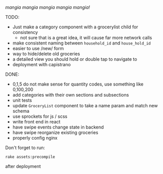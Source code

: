 *mangia mangia mangia mangia mangia!*

TODO:
  * Just make a category component with a grocerylist child for consistency
    * not sure that is a great idea, it will cause far more network calls
  * make consistent naming between `household_id` and `house_hold_id`
  * easier to use /new/ form
  * way to hide/delete old groceries
  * a detailed view you should hold or double tap to navigate to
  * deployment with capistrano

DONE:
  * 0,1,5 do not make sense for quantity codes, use something like 0,100,200
  * add categories with their own sections and subsections
  * unit tests
  * update `GroceryList` component to take a name param and match new schema
  * use sprockets for js / scss
  * write front end in react
  * have swipe events change state in backend
  * have swipe reorganize existing groceries
  * properly config nginx

Don't forget to run:

`rake assets:precompile`

after deployment

